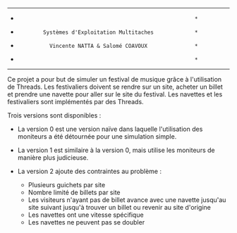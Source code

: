 ***************************************************************
*                                                             *
*             Systèmes d'Exploitation Multitaches             * 
*               Vincente NATTA & Salomé COAVOUX               *
*                                                             *
***************************************************************

Ce projet a pour but de simuler un festival de musique grâce à 
l'utilisation de Threads. Les festivaliers doivent se rendre
sur un site, acheter un billet et prendre une navette pour aller
sur le site du festival. Les navettes et les festivaliers sont 
implémentés par des Threads.

Trois versions sont disponibles :

* La version 0 est une version naïve dans laquelle l'utilisation
des moniteurs a été détournée pour une simulation simple.

* La version 1 est similaire à la version 0, mais utilise les 
moniteurs de manière plus judicieuse.

* La version 2 ajoute des contraintes au problème :
    - Plusieurs guichets par site
	- Nombre limité de billets par site
	- Les visiteurs n'ayant pas de billet avance avec une navette
	jusqu'au site suivant jusqu'à trouver un billet ou revenir
	au site d'origine
	- Les navettes ont une vitesse spécifique
	- Les navettes ne peuvent pas se doubler
